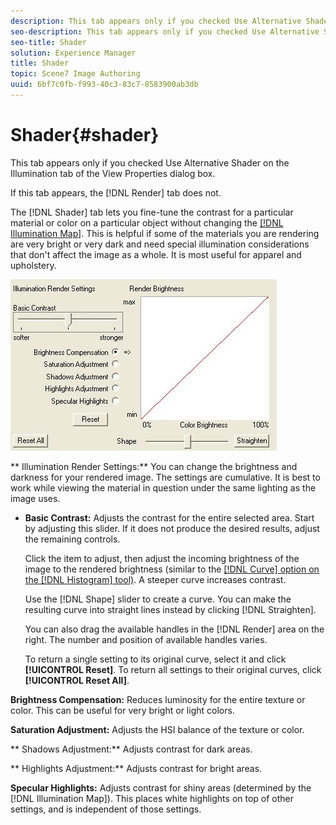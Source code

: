 ```yaml
---
description: This tab appears only if you checked Use Alternative Shader on the Illumination tab of the View Properties dialog box.
seo-description: This tab appears only if you checked Use Alternative Shader on the Illumination tab of the View Properties dialog box.
seo-title: Shader
solution: Experience Manager
title: Shader
topic: Scene7 Image Authoring
uuid: 6bf7c0fb-f993-40c3-83c7-8583900ab3db
---
```


# Shader{#shader}

This tab appears only if you checked Use Alternative Shader on the Illumination tab of the View Properties dialog box.

If this tab appears, the [!DNL Render] tab does not.

The [!DNL Shader] tab lets you fine-tune the contrast for a particular material or color on a particular object without changing the [ [!DNL Illumination Map]](../../../c-vat-work-illum-pg/c-vat-abt-illum-pg/c-vat-illum-maps.md#concept-3243a49c92dd4491947481d339d12f3f). This is helpful if some of the materials you are rendering are very bright or very dark and need special illumination considerations that don't affect the image as a whole. It is most useful for apparel and upholstery.

![](assets/illum_render.png)

** Illumination Render Settings:** You can change the brightness and darkness for your rendered image. The settings are cumulative. It is best to work while viewing the material in question under the same lighting as the image uses.

* **Basic Contrast:** Adjusts the contrast for the entire selected area. Start by adjusting this slider. If it does not produce the desired results, adjust the remaining controls.

  Click the item to adjust, then adjust the incoming brightness of the image to the rendered brightness (similar to the [ [!DNL Curve] option on the [!DNL Histogram] tool)](t_vat_histogram_curves_option.md#task_10B6FA53EC0F4FE98ACC5097E2A67D21). A steeper curve increases contrast.

  Use the [!DNL Shape] slider to create a curve. You can make the resulting curve into straight lines instead by clicking [!DNL Straighten].

  You can also drag the available handles in the [!DNL Render] area on the right. The number and position of available handles varies.

  To return a single setting to its original curve, select it and click **[!UICONTROL Reset]**. To return all settings to their original curves, click **[!UICONTROL Reset All]**.

**Brightness Compensation:** Reduces luminosity for the entire texture or color. This can be useful for very bright or light colors.

**Saturation Adjustment:** Adjusts the HSI balance of the texture or color.

** Shadows Adjustment:** Adjusts contrast for dark areas.

** Highlights Adjustment:** Adjusts contrast for bright areas.

**Specular Highlights:** Adjusts contrast for shiny areas (determined by the [!DNL Illumination Map]). This places white highlights on top of other settings, and is independent of those settings. 
